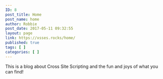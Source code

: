 ```yaml
---
ID: 8
post_title: Home
post_name: home
author: Robbie
post_date: 2017-05-11 09:32:55
layout: page
link: https://xsses.rocks/home/
published: true
tags: [ ]
categories: [ ]
---
```

This is a blog about Cross Site Scripting and the fun and joys of what you can find!